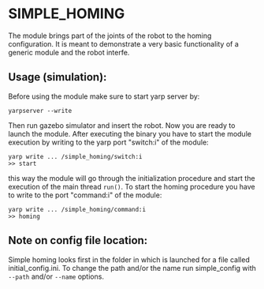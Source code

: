 SIMPLE_HOMING
=============

The module brings part of the joints of the robot to the homing configuration. It is meant to demonstrate a very basic functionality of a generic module and the robot interfe. 

Usage (simulation):
------------
Before using the module make sure to start yarp server by:
```
yarpserver --write
```
Then run gazebo simulator and insert the robot. Now you are ready to launch the module. 
After executing the binary you have to start the module execution by writing to the yarp port "switch:i" of the module:
```
yarp write ... /simple_homing/switch:i
>> start
```
this way the module will go through the initialization procedure and start the execution of the main thread `run()`. To start the homing procedure you have to write to the port "command:i" of the module: 
```
yarp write ... /simple_homing/command:i
>> homing
```


Note on config file location:
------------
Simple homing looks first in the folder in which is launched for a file called initial_config.ini. To change the path and/or the name run simple_config with ```--path``` and/or ```--name``` options.
